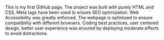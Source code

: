 This is my first GitHub page.
The project was built with purely HTML and CSS.
Meta tags have been used to ensure SEO optimization.
Web Accessibility was greatly enforced.
The webpage is optimized to ensure compatibility with different browsers.
Coding best practices, user centered design, better user experience was ensured by deploying moderate effects to avoid distractions.
